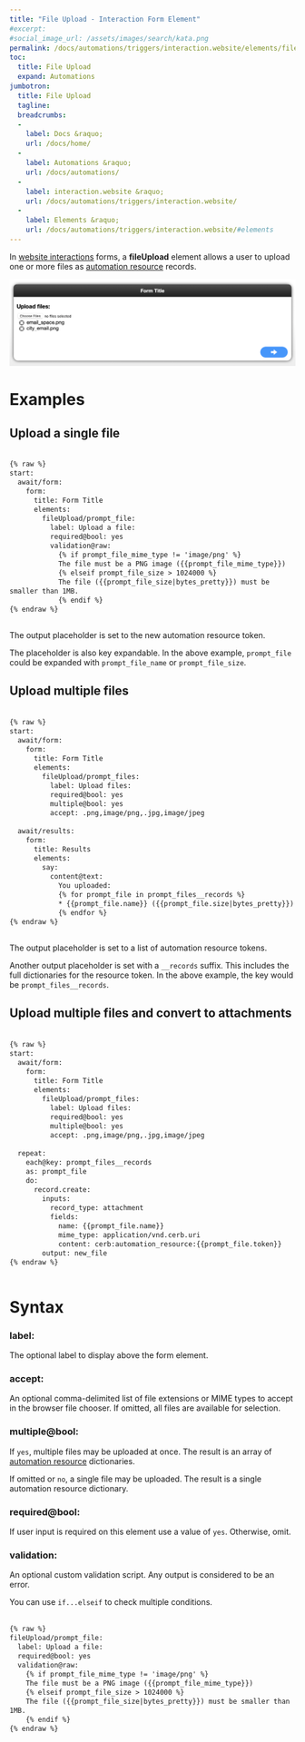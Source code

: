 ```yaml
---
title: "File Upload - Interaction Form Element"
#excerpt: 
#social_image_url: /assets/images/search/kata.png
permalink: /docs/automations/triggers/interaction.website/elements/fileUpload/
toc:
  title: File Upload
  expand: Automations
jumbotron:
  title: File Upload
  tagline: 
  breadcrumbs:
  -
    label: Docs &raquo;
    url: /docs/home/
  -
    label: Automations &raquo;
    url: /docs/automations/
  -
    label: interaction.website &raquo;
    url: /docs/automations/triggers/interaction.website/
  -
    label: Elements &raquo;
    url: /docs/automations/triggers/interaction.website/#elements
---
```


In [website interactions](/docs/automations/triggers/interaction.website/) forms, a **fileUpload** element allows a user to upload one or more files as [automation resource](/docs/records/types/automation_resource/) records.

<div class="cerb-screenshot">
<img src="/assets/images/docs/automations/triggers/interaction.website/elements/file-upload.png" class="screenshot">
</div>

# Examples

## Upload a single file

<pre>
<code class="language-cerb">
{% raw %}
start:
  await/form:
    form:
      title: Form Title
      elements:
        fileUpload/prompt_file:
          label: Upload a file:
          required@bool: yes
          validation@raw:
            {% if prompt_file_mime_type != 'image/png' %}
            The file must be a PNG image ({{prompt_file_mime_type}})
            {% elseif prompt_file_size > 1024000 %}
            The file ({{prompt_file_size|bytes_pretty}}) must be smaller than 1MB.
            {% endif %}
{% endraw %}
</code>
</pre>

The output placeholder is set to the new automation resource token.

The placeholder is also key expandable. In the above example, `prompt_file` could be expanded with `prompt_file_name` or `prompt_file_size`.

## Upload multiple files

<pre>
<code class="language-cerb">
{% raw %}
start:
  await/form:
    form:
      title: Form Title
      elements:
        fileUpload/prompt_files:
          label: Upload files:
          required@bool: yes
          multiple@bool: yes
          accept: .png,image/png,.jpg,image/jpeg

  await/results:
    form:
      title: Results
      elements:
        say:
          content@text:
            You uploaded:
            {% for prompt_file in prompt_files__records %}
            * {{prompt_file.name}} ({{prompt_file.size|bytes_pretty}})
            {% endfor %}
{% endraw %}
</code>
</pre>

The output placeholder is set to a list of automation resource tokens.

Another output placeholder is set with a `__records` suffix. This includes the full dictionaries for the resource token. In the above example, the key would be `prompt_files__records`.

## Upload multiple files and convert to attachments

<pre>
<code class="language-cerb">
{% raw %}
start:
  await/form:
    form:
      title: Form Title
      elements:
        fileUpload/prompt_files:
          label: Upload files:
          required@bool: yes
          multiple@bool: yes
          accept: .png,image/png,.jpg,image/jpeg

  repeat:
    each@key: prompt_files__records
    as: prompt_file
    do:
      record.create:
        inputs:
          record_type: attachment
          fields:
            name: {{prompt_file.name}}
            mime_type: application/vnd.cerb.uri
            content: cerb:automation_resource:{{prompt_file.token}}
        output: new_file
{% endraw %}
</code>
</pre>

# Syntax

### label:

The optional label to display above the form element.

### accept:

An optional comma-delimited list of file extensions or MIME types to accept in the browser file chooser. If omitted, all files are available for selection.

### multiple@bool:

If `yes`, multiple files may be uploaded at once. The result is an array of [automation resource](/docs/records/types/automation_resource/) dictionaries.

If omitted or `no`, a single file may be uploaded. The result is a single automation resource dictionary.

### required@bool:

If user input is required on this element use a value of `yes`. Otherwise, omit.

### validation:

An optional custom validation script. Any output is considered to be an error.

You can use `if...elseif` to check multiple conditions.

<pre>
<code class="language-cerb">
{% raw %}
fileUpload/prompt_file:
  label: Upload a file:
  required@bool: yes
  validation@raw:
    {% if prompt_file_mime_type != 'image/png' %}
    The file must be a PNG image ({{prompt_file_mime_type}})
    {% elseif prompt_file_size > 1024000 %}
    The file ({{prompt_file_size|bytes_pretty}}) must be smaller than 1MB.
    {% endif %}
{% endraw %}
</code>
</pre>